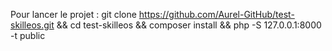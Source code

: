 Pour lancer le projet :
git clone https://github.com/Aurel-GitHub/test-skilleos.git && cd test-skilleos && composer install && php -S 127.0.0.1:8000 -t public


